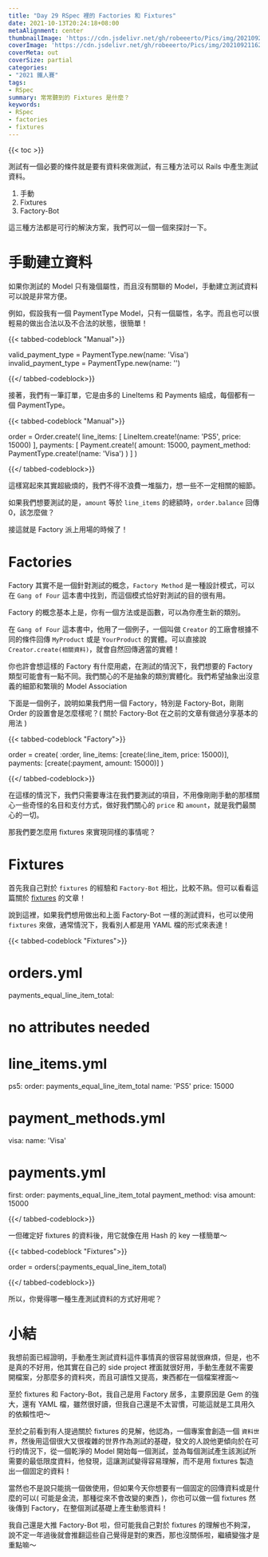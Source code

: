 ```yaml
---
title: "Day 29 RSpec 裡的 Factories 和 Fixtures"
date: 2021-10-13T20:24:18+08:00
metaAlignment: center
thumbnailImage: 'https://cdn.jsdelivr.net/gh/robeeerto/Pics/img/202109211620030.png'
coverImage: 'https://cdn.jsdelivr.net/gh/robeeerto/Pics/img/202109211620030.png' 
coverMeta: out
coverSize: partial
categories:
- "2021 鐵人賽"
tags:
- RSpec
summary: 常常聽到的 Fixtures 是什麼？
keywords:
- RSpec
- factories
- fixtures
---
```


{{< toc >}}

測試有一個必要的條件就是要有資料來做測試，有三種方法可以 Rails 中產生測試資料。

1. 手動
2. Fixtures
3. Factory-Bot

這三種方法都是可行的解決方案，我們可以一個一個來探討一下。

# 手動建立資料

如果你測試的 Model 只有幾個屬性，而且沒有關聯的 Model，手動建立測試資料可以說是非常方便。

例如，假設我有一個 PaymentType Model，只有一個屬性，名字。而且也可以很輕易的做出合法以及不合法的狀態，很簡單！

{{< tabbed-codeblock "Manual">}}
<!-- tab ruby -->
valid_payment_type = PaymentType.new(name: 'Visa')
invalid_payment_type = PaymentType.new(name: '')
<!-- endtab -->
{{</ tabbed-codeblock>}}

接著，我們有一筆訂單，它是由多的 LineItems 和 Payments 組成，每個都有一個 PaymentType。

{{< tabbed-codeblock "Manual">}}
<!-- tab ruby -->
order = Order.create!(
  line_items: [
    LineItem.create!(name: 'PS5', price: 15000)
  ],
  payments: [
    Payment.create!(
      amount: 15000,
      payment_method: PaymentType.create!(name: 'Visa')
    )
  ]
)
<!-- endtab -->
{{</ tabbed-codeblock>}}

這樣寫起來其實超級煩的，我們不得不浪費一堆腦力，想一些不一定相關的細節。

如果我們想要測試的是，`amount` 等於 `line_items` 的總額時，`order.balance`  回傳 0，該怎麼做？

接這就是 Factory 派上用場的時候了！

# Factories

Factory 其實不是一個針對測試的概念，`Factory Method` 是一種設計模式，可以在 `Gang of Four` 這本書中找到，而這個模式恰好對測試的目的很有用。

Factory 的概念基本上是，你有一個方法或是函數，可以為你產生新的類別。

在 `Gang of Four` 這本書中，他用了一個例子，一個叫做 `Creator` 的工廠會根據不同的條件回傳 `MyProduct` 或是 `YourProduct` 的實體。可以直接說 `Creator.create(相關資料)`，就會自然回傳適當的實體！

你也許會想這樣的 Factory 有什麼用處，在測試的情況下，我們想要的 Factory 類型可能會有一點不同。我們關心的不是抽象的類別實體化。我們希望抽象出沒意義的細節和繁瑣的 Model Association

下面是一個例子，說明如果我們用一個 Factory，特別是 Factory-Bot，剛剛 Order 的設置會是怎麼樣呢？( 關於 Factory-Bot 在之前的文章有做過分享基本的用法 )

{{< tabbed-codeblock "Factory">}}
<!-- tab ruby -->
order = create(
  :order,
  line_items: [create(:line_item, price: 15000)],
  payments: [create(:payment, amount: 15000)]
)
<!-- endtab -->
{{</ tabbed-codeblock>}}

在這樣的情況下，我們只需要專注在我們要測試的項目，不用像剛剛手動的那樣關心一些奇怪的名目和支付方式，做好我們關心的 `price` 和 `amount`，就是我們最關心的一切。

那我們要怎麼用 fixtures 來實現同樣的事情呢？

# Fixtures

首先我自己對於 `fixtures` 的經驗和 `Factory-Bot` 相比，比較不熟。但可以看看這篇關於 [fixtures](https://chriskottom.com/blog/2014/11/fixing-fixtures/) 的文章！

說到這裡，如果我們想用做出和上面 Factory-Bot 一樣的測試資料，也可以使用 `fixtures` 來做，通常情況下，我看別人都是用 YAML 檔的形式來表達！

{{< tabbed-codeblock "Fixtures">}}
<!-- tab yaml -->
# orders.yml
payments_equal_line_item_total:
  # no attributes needed

# line_items.yml
ps5:
  order: payments_equal_line_item_total
  name: 'PS5'
  price: 15000

# payment_methods.yml
visa:
  name: 'Visa'

# payments.yml
first:
  order: payments_equal_line_item_total
  payment_method: visa
  amount: 15000
<!-- endtab -->
{{</ tabbed-codeblock>}}

一但確定好 fixtures 的資料後，用它就像在用 Hash 的 key 一樣簡單～


{{< tabbed-codeblock "Fixtures">}}
<!-- tab ruby -->
order = orders(:payments_equal_line_item_total)
<!-- endtab -->
{{</ tabbed-codeblock>}}

所以，你覺得哪一種生產測試資料的方式好用呢？

# 小結

我想前面已經證明，手動產生測試資料這件事情真的很容易就很麻煩，但是，也不是真的不好用，他其實在自己的 side project 裡面就很好用，手動生產就不需要開檔案，分那麼多的資料夾，而且可讀性又提高，東西都在一個檔案裡面～

至於 fixtures 和 Factory-Bot，我自己是用 Factory 居多，主要原因是 Gem 的強大，還有 YAML 檔，雖然很好讀，但我自己還是不太習慣，可能這就是工具用久的依賴性吧～

至於之前看到有人提過關於 fixtures 的見解，他認為，一個專案會創造一個 `資料世界`，然後用這個很大又很複雜的世界作為測試的基礎，發文的人說他更傾向於在可行的情況下，從一個乾淨的 Model 開始每一個測試，並為每個測試產生該測試所需要的最低限度資料，他發現，這讓測試變得容易理解，而不是用 fixtures 製造出一個固定的資料！

當然也不是說只能挑一個做使用，但如果今天你想要有一個固定的回傳資料或是什麼的可以( 可能是金流，那種從來不會改變的東西 )，你也可以做一個 fixtures 然後傳到 Factory，在整個測試基礎上產生動態資料！

我自己還是大推 Factory-Bot 啦，但可能我自己對於 fixtures 的理解也不夠深，說不定一年過後就會推翻這些自己覺得是對的東西，那也沒關係啦，繼續變強才是重點嘛～





